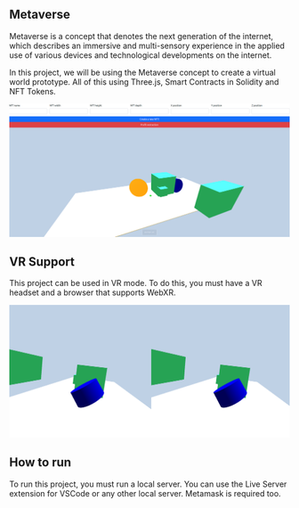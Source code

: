 ## Metaverse

Metaverse is a concept that denotes the next generation of the internet, which describes an immersive and multi-sensory experience in the applied use of various devices and technological developments on the internet.

In this project, we will be using the Metaverse concept to create a virtual world prototype. All of this using Three.js, Smart Contracts in Solidity and NFT Tokens.

![Metaverse](./img/screen-1.png "Metaverse prototype")

## VR Support

This project can be used in VR mode. To do this, you must have a VR headset and a browser that supports WebXR.

![Screen](./img/screen-2.png "VR Demo")

## How to run

To run this project, you must run a local server. You can use the Live Server extension for VSCode or any other local server. Metamask is required too.